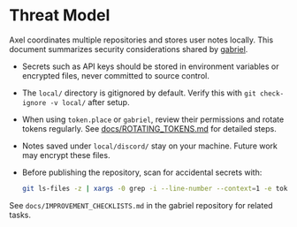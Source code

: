 # Threat Model

Axel coordinates multiple repositories and stores user notes locally. This document summarizes security considerations shared by [gabriel](https://github.com/futuroptimist/gabriel).

- Secrets such as API keys should be stored in environment variables or encrypted files, never committed to source control.
- The `local/` directory is gitignored by default. Verify this with `git check-ignore -v local/` after setup.
- When using `token.place` or `gabriel`, review their permissions and rotate tokens regularly. See [docs/ROTATING_TOKENS.md](ROTATING_TOKENS.md) for detailed steps.
- Notes saved under `local/discord/` stay on your machine. Future work may encrypt these files.
- Before publishing the repository, scan for accidental secrets with:

  ```bash
  git ls-files -z | xargs -0 grep -i --line-number --context=1 -e token -e secret -e password
  ```

See `docs/IMPROVEMENT_CHECKLISTS.md` in the gabriel repository for related tasks.
